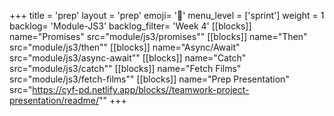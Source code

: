+++
title = 'prep'
layout = 'prep'
emoji= '📝'
menu_level = ['sprint']
weight = 1
backlog= 'Module-JS3'
backlog_filter= 'Week 4'
[[blocks]]
name="Promises"
src="module/js3/promises""
[[blocks]]
name="Then"
src="module/js3/then""
[[blocks]]
name="Async/Await"
src="module/js3/async-await""
[[blocks]]
name="Catch"
src="module/js3/catch""
[[blocks]]
name="Fetch Films"
src="module/js3/fetch-films""
[[blocks]]
name="Prep Presentation"
src="https://cyf-pd.netlify.app/blocks//teamwork-project-presentation/readme/""
+++
